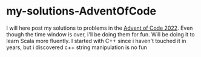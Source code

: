 # my-solutions-AdventOfCode
I will here post my solutions to problems in the [Advent of Code 2022](https://adventofcode.com/2022/about). Even though the time window is over, i'll be doing them for fun. Will be doing it to learn Scala more fluently. I started with C++ since i haven't touched it in years, but i discovered c++ string manipulation is no fun 
